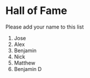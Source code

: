 # Hall of Fame
Please add your name to this list

1. Jose
2. Alex
3. Benjamin
4. Nick
5. Matthew
6. Benjamin D
